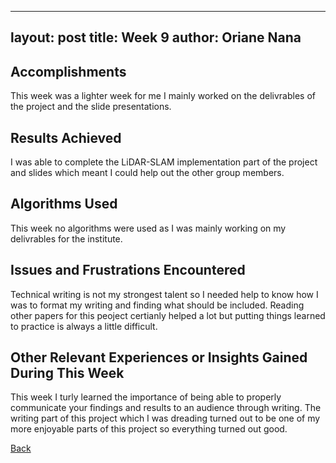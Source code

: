 
---
layout: post
title: Week 9
author: Oriane Nana
---
## Accomplishments
   This week was a lighter week for me I mainly worked on the delivrables of the project and the slide presentations.
## Results Achieved 
   I was able to complete the LiDAR-SLAM implementation part of the project and slides which meant I could help out the other group members.
  
## Algorithms Used 
   This week no algorithms were used as I was mainly working on my delivrables for the institute.
## Issues and Frustrations Encountered
   Technical writing is not my strongest talent so I needed help to know how I was to format my writing and finding what should be included. Reading other papers for this peoject certianly helped a lot but putting things learned to practice is always a little difficult.
## Other Relevant Experiences or Insights Gained During This Week
   This week I turly learned the importance of being able to properly communicate your findings and results to an audience through writing. The writing part of this project which I was dreading turned out to be one of my more enjoyable parts of this project so everything turned out good.
   
[Back](./)





